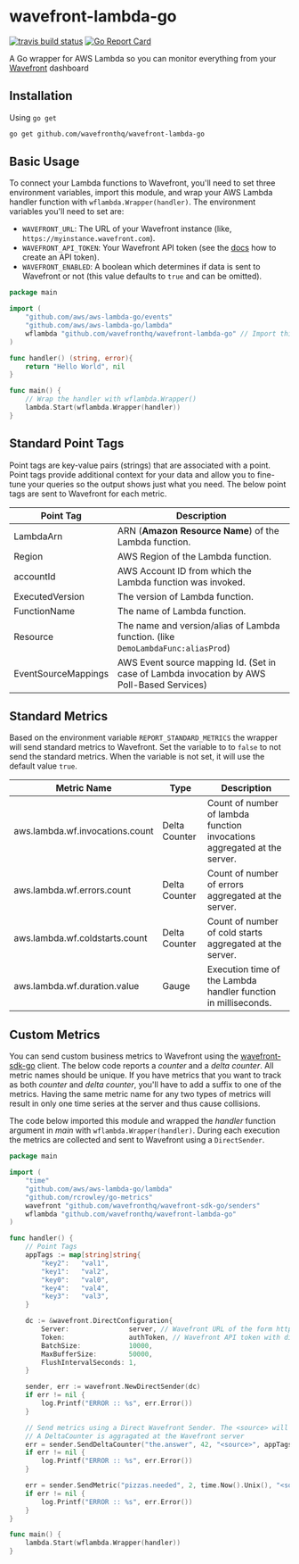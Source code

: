 # wavefront-lambda-go

[![travis build status](https://travis-ci.com/wavefrontHQ/wavefront-lambda-go.svg?branch=master)](https://travis-ci.com/wavefrontHQ/wavefront-lambda-go)
[![Go Report Card](https://goreportcard.com/badge/github.com/wavefrontHQ/wavefront-lambda-go)](https://goreportcard.com/report/github.com/wavefrontHQ/wavefront-lambda-go)

A Go wrapper for AWS Lambda so you can monitor everything from your [Wavefront](https://wavefront.com) dashboard

## Installation

Using `go get`

```bash
go get github.com/wavefronthq/wavefront-lambda-go
```

## Basic Usage

To connect your Lambda functions to Wavefront, you'll need to set three environment variables, import this module, and wrap your AWS Lambda handler function with `wflambda.Wrapper(handler)`. The environment variables you'll need to set are:

* `WAVEFRONT_URL`: The URL of your Wavefront instance (like, `https://myinstance.wavefront.com`).
* `WAVEFRONT_API_TOKEN`: Your Wavefront API token (see the [docs](https://docs.wavefront.com/wavefront_api.html) how to create an API token).
* `WAVEFRONT_ENABLED`: A boolean which determines if data is sent to Wavefront or not (this value defaults to `true` and can be omitted).

```go
package main

import (
	"github.com/aws/aws-lambda-go/events"
	"github.com/aws/aws-lambda-go/lambda"
	wflambda "github.com/wavefronthq/wavefront-lambda-go" // Import this library
)

func handler() (string, error){
	return "Hello World", nil
}

func main() {
	// Wrap the handler with wflambda.Wrapper()
	lambda.Start(wflambda.Wrapper(handler))
}
```

## Standard Point Tags

Point tags are key-value pairs (strings) that are associated with a point. Point tags provide additional context for your data and allow you to fine-tune your queries so the output shows just what you need. The below point tags are sent to Wavefront for each metric.

| Point Tag             | Description                                                                                |
| --------------------- | ------------------------------------------------------------------------------------------ |
| LambdaArn             | ARN (**Amazon Resource Name**) of the Lambda function.                                     |
| Region                | AWS Region of the Lambda function.                                                         |
| accountId             | AWS Account ID from which the Lambda function was invoked.                                 |
| ExecutedVersion       | The version of Lambda function.                                                            |
| FunctionName          | The name of Lambda function.                                                               |
| Resource              | The name and version/alias of Lambda function. (like `DemoLambdaFunc:aliasProd`)           |
| EventSourceMappings   | AWS Event source mapping Id. (Set in case of Lambda invocation by AWS Poll-Based Services) |

## Standard Metrics

Based on the environment variable `REPORT_STANDARD_METRICS` the wrapper will send standard metrics to Wavefront. Set the variable to to `false` to not send the standard metrics. When the variable is not set, it will use the default value `true`.

| Metric Name                       |  Type         | Description                                                             |
| --------------------------------- | ------------- | ----------------------------------------------------------------------- |
| aws.lambda.wf.invocations.count   | Delta Counter | Count of number of lambda function invocations aggregated at the server.|
| aws.lambda.wf.errors.count        | Delta Counter | Count of number of errors aggregated at the server.                     |
| aws.lambda.wf.coldstarts.count    | Delta Counter | Count of number of cold starts aggregated at the server.                |
| aws.lambda.wf.duration.value      | Gauge         | Execution time of the Lambda handler function in milliseconds.          |

## Custom Metrics

You can send custom business metrics to Wavefront using the [wavefront-sdk-go](https://github.com/wavefronthq/wavefront-sdk-go) client. The below code reports a _counter_ and a _delta counter_. All metric names should be unique. If you have metrics that you want to track as both _counter_ and _delta counter_, you'll have to add a suffix to one of the metrics. Having the same metric name for any two types of metrics will result in only one time series at the server and thus cause collisions.

The code below imported this module and wrapped the _handler_ function argument in _main_ with `wflambda.Wrapper(handler)`. During each execution the metrics are collected and sent to Wavefront using a `DirectSender`.

```go
package main

import (
	"time"
	"github.com/aws/aws-lambda-go/lambda"
	"github.com/rcrowley/go-metrics"
	wavefront "github.com/wavefronthq/wavefront-sdk-go/senders"
	wflambda "github.com/wavefronthq/wavefront-lambda-go"
)

func handler() {
	// Point Tags
	appTags := map[string]string{
		"key2":   "val1",
		"key1":   "val2",
		"key0":   "val0",
		"key4":   "val4",
		"key3":   "val3",
	}

	dc := &wavefront.DirectConfiguration{
		Server:               server, // Wavefront URL of the form https://<INSTANCE>.wavefront.com
		Token:                authToken, // Wavefront API token with direct data ingestion permission
		BatchSize:            10000,
		MaxBufferSize:        50000,
		FlushIntervalSeconds: 1,
	}

	sender, err := wavefront.NewDirectSender(dc)
	if err != nil {
		log.Printf("ERROR :: %s", err.Error())
	}

	// Send metrics using a Direct Wavefront Sender. The <source> will allow you to filter data in the Wavefront UI
	// A DeltaCounter is aggragated at the Wavefront server
	err = sender.SendDeltaCounter("the.answer", 42, "<source>", appTags)
	if err != nil {
		log.Printf("ERROR :: %s", err.Error())
	}

	err = sender.SendMetric("pizzas.needed", 2, time.Now().Unix(), "<source>", appTags)
	if err != nil {
		log.Printf("ERROR :: %s", err.Error())
	}
}

func main() {
	lambda.Start(wflambda.Wrapper(handler))
}
```
